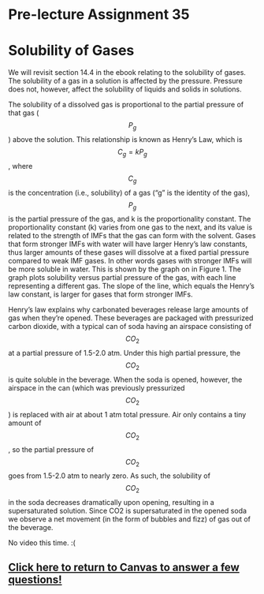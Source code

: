 # Pre-lecture Assignment 35

# Solubility of Gases



We will revisit section 14.4 in the ebook relating to the solubility of gases.  The solubility of a gas in a solution is affected by the pressure. Pressure does not, however, affect the solubility of liquids and solids in solutions. 


The solubility of a dissolved gas is proportional to the partial pressure of that gas ($$P_g$$) above the solution. This relationship is known as Henry’s Law, which is $$C_g=kP_g$$, where $$C_g$$ is the concentration (i.e., solubility) of a gas (“g” is the identity of the gas), $$P_g$$ is the partial pressure of the gas, and k is the proportionality constant. The proportionality constant (k) varies from one gas to the next, and its value is related to the strength of IMFs that the gas can form with the solvent. Gases that form stronger IMFs with water will have larger Henry’s law constants, thus larger amounts of these gases will dissolve at a fixed partial pressure compared to weak IMF gases. In other words gases with stronger IMFs will be more soluble in water. This is shown by the graph on in Figure 1. The graph plots solubility versus partial pressure of the gas, with each line representing a different gas. The slope of the line, which equals the Henry’s law constant, is larger for gases that form stronger IMFs. 

Henry’s law explains why carbonated beverages release large amounts of gas when they’re opened. These beverages are packaged with pressurized carbon dioxide, with a typical can of soda having an airspace consisting of $$CO_2$$ at a partial pressure of 1.5-2.0 atm. Under this high partial pressure, the $$CO_2$$ is quite soluble in the beverage. When the soda is opened, however, the airspace in the can (which was previously pressurized $$CO_2$$) is replaced with air at about 1 atm total pressure. Air only contains a tiny amount of $$CO_2$$, so the partial pressure of $$CO_2$$ goes from 1.5-2.0 atm to nearly zero. As such, the solubility of $$CO_2$$ in the soda decreases dramatically upon opening, resulting in a supersaturated solution. Since CO2 is supersaturated in the opened soda we observe a net movement (in the form of bubbles and fizz) of gas out of the beverage. 

No video this time.  :(

## [Click here to return to Canvas to answer a few questions!](https://psu.instructure.com/courses/1881362/quizzes/3340353)




